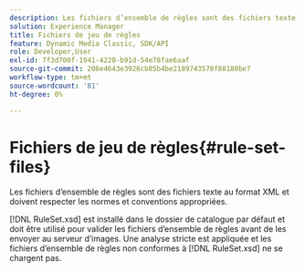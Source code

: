 ```yaml
---
description: Les fichiers d’ensemble de règles sont des fichiers texte au format XML et doivent respecter les normes et conventions appropriées.
solution: Experience Manager
title: Fichiers de jeu de règles
feature: Dynamic Media Classic, SDK/API
role: Developer,User
exl-id: 7f3d700f-1941-4220-b91d-54e78fae6aaf
source-git-commit: 206e4643e3926cb85b4be2189743578f88180be7
workflow-type: tm+mt
source-wordcount: '81'
ht-degree: 0%

---
```


# Fichiers de jeu de règles{#rule-set-files}

Les fichiers d’ensemble de règles sont des fichiers texte au format XML et doivent respecter les normes et conventions appropriées.

[!DNL RuleSet.xsd] est installé dans le dossier de catalogue par défaut et doit être utilisé pour valider les fichiers d’ensemble de règles avant de les envoyer au serveur d’images. Une analyse stricte est appliquée et les fichiers d’ensemble de règles non conformes à [!DNL RuleSet.xsd] ne se chargent pas.
